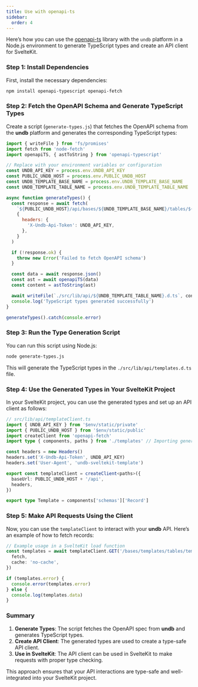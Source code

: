 ```yaml
---
title: Use with openapi-ts
sidebar:
  order: 4
---
```


Here’s how you can use the [openapi-ts](https://github.com/drwpow/openapi-typescript) library with the `undb` platform in a Node.js environment to generate TypeScript types and create an API client for SvelteKit.

### Step 1: Install Dependencies

First, install the necessary dependencies:

```bash
npm install openapi-typescript openapi-fetch
```

### Step 2: Fetch the OpenAPI Schema and Generate TypeScript Types

Create a script (`generate-types.js`) that fetches the OpenAPI schema from the **undb** platform and generates the corresponding TypeScript types:

```javascript
import { writeFile } from 'fs/promises'
import fetch from 'node-fetch'
import openapiTS, { astToString } from 'openapi-typescript'

// Replace with your environment variables or configuration
const UNDB_API_KEY = process.env.UNDB_API_KEY
const PUBLIC_UNDB_HOST = process.env.PUBLIC_UNDB_HOST
const UNDB_TEMPLATE_BASE_NAME = process.env.UNDB_TEMPLATE_BASE_NAME
const UNDB_TEMPLATE_TABLE_NAME = process.env.UNDB_TEMPLATE_TABLE_NAME

async function generateTypes() {
  const response = await fetch(
    `${PUBLIC_UNDB_HOST}/api/bases/${UNDB_TEMPLATE_BASE_NAME}/tables/${UNDB_TEMPLATE_TABLE_NAME}/openapi.json`,
    {
      headers: {
        'X-Undb-Api-Token': UNDB_API_KEY,
      },
    }
  )

  if (!response.ok) {
    throw new Error('Failed to fetch OpenAPI schema')
  }

  const data = await response.json()
  const ast = await openapiTS(data)
  const content = astToString(ast)

  await writeFile(`./src/lib/api/${UNDB_TEMPLATE_TABLE_NAME}.d.ts`, content)
  console.log('TypeScript types generated successfully')
}

generateTypes().catch(console.error)
```

### Step 3: Run the Type Generation Script

You can run this script using Node.js:

```bash
node generate-types.js
```

This will generate the TypeScript types in the `./src/lib/api/templates.d.ts` file.

### Step 4: Use the Generated Types in Your SvelteKit Project

In your SvelteKit project, you can use the generated types and set up an API client as follows:

```typescript
// src/lib/api/templateClient.ts
import { UNDB_API_KEY } from '$env/static/private'
import { PUBLIC_UNDB_HOST } from '$env/static/public'
import createClient from 'openapi-fetch'
import type { components, paths } from './templates' // Importing generated types

const headers = new Headers()
headers.set('X-Undb-Api-Token', UNDB_API_KEY)
headers.set('User-Agent', 'undb-sveltekit-template')

export const templateClient = createClient<paths>({
  baseUrl: PUBLIC_UNDB_HOST + '/api',
  headers,
})

export type Template = components['schemas']['Record']
```

### Step 5: Make API Requests Using the Client

Now, you can use the `templateClient` to interact with your **undb** API. Here’s an example of how to fetch records:

```typescript
// Example usage in a SvelteKit load function
const templates = await templateClient.GET('/bases/templates/tables/templates/records', {
  fetch,
  cache: 'no-cache',
})

if (templates.error) {
  console.error(templates.error)
} else {
  console.log(templates.data)
}
```

### Summary

1. **Generate Types**: The script fetches the OpenAPI spec from **undb** and generates TypeScript types.
2. **Create API Client**: The generated types are used to create a type-safe API client.
3. **Use in SvelteKit**: The API client can be used in SvelteKit to make requests with proper type checking.

This approach ensures that your API interactions are type-safe and well-integrated into your SvelteKit project.
